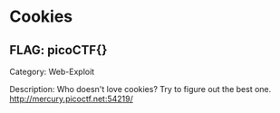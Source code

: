 # Cookies

## FLAG: picoCTF{}

Category: Web-Exploit

Description: Who doesn't love cookies? Try to figure out the best one. <http://mercury.picoctf.net:54219/>
